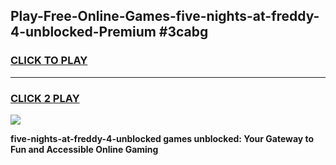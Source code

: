 
## Play-Free-Online-Games-five-nights-at-freddy-4-unblocked-Premium #3cabg
<h3>
<a href="https://premium.freeplayer.one?title=five-nights-at-freddy-4-unblocked&ref=8M">CLICK TO PLAY</a></h3>
<hr>

<h3>
<a href="https://premium.freeplayer.one?title=five-nights-at-freddy-4-unblocked&ref=8M">CLICK 2 PLAY</a>
  
</h3>

<a href="https://premium.freeplayer.one?title=five-nights-at-freddy-4-unblocked&ref=8M"><img src="https://clearcache.store/games.png"></a>


**five-nights-at-freddy-4-unblocked games unblocked: Your Gateway to Fun and Accessible Online Gaming**
